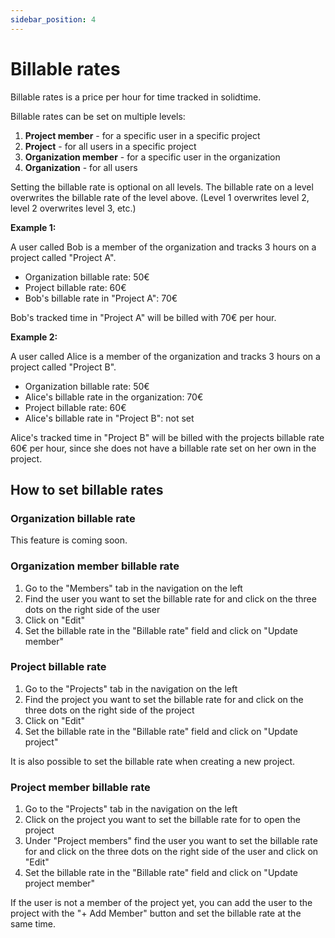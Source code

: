 ```yaml
---
sidebar_position: 4
---
```


# Billable rates

Billable rates is a price per hour for time tracked in solidtime.

Billable rates can be set on multiple levels:
 1. **Project member** - for a specific user in a specific project
 2. **Project** - for all users in a specific project
 3. **Organization member** - for a specific user in the organization
 4. **Organization** - for all users

Setting the billable rate is optional on all levels.
The billable rate on a level overwrites the billable rate of the level above. (Level 1 overwrites level 2, level 2 overwrites level 3, etc.)

**Example 1:**

A user called Bob is a member of the organization and tracks 3 hours on a project called "Project A".

- Organization billable rate: 50€
- Project billable rate: 60€
- Bob's billable rate in "Project A": 70€

Bob's tracked time in "Project A" will be billed with 70€ per hour.

**Example 2:**

A user called Alice is a member of the organization and tracks 3 hours on a project called "Project B".

- Organization billable rate: 50€
- Alice's billable rate in the organization: 70€
- Project billable rate: 60€
- Alice's billable rate in "Project B": not set

Alice's tracked time in "Project B" will be billed with the projects billable rate 60€ per hour, since she does not have a billable rate set on her own in the project.

## How to set billable rates

### Organization billable rate

This feature is coming soon.

### Organization member billable rate

1. Go to the "Members" tab in the navigation on the left
2. Find the user you want to set the billable rate for and click on the three dots on the right side of the user
3. Click on "Edit"
4. Set the billable rate in the "Billable rate" field and click on "Update member"

### Project billable rate

1. Go to the "Projects" tab in the navigation on the left
2. Find the project you want to set the billable rate for and click on the three dots on the right side of the project
3. Click on "Edit"
4. Set the billable rate in the "Billable rate" field and click on "Update project"

It is also possible to set the billable rate when creating a new project.

### Project member billable rate

1. Go to the "Projects" tab in the navigation on the left
2. Click on the project you want to set the billable rate for to open the project
3. Under "Project members" find the user you want to set the billable rate for and click on the three dots on the right side of the user and click on "Edit"
4. Set the billable rate in the "Billable rate" field and click on "Update project member"

If the user is not a member of the project yet, you can add the user to the project with the "+ Add Member" button and set the billable rate at the same time.
